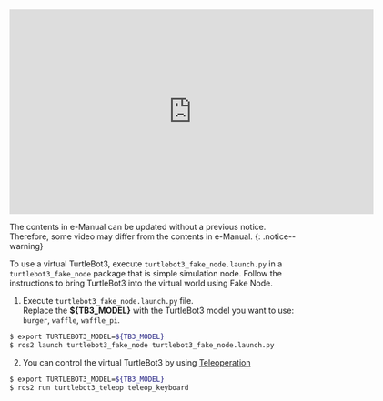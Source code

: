 
<iframe width="640" height="360" src="https://www.youtube.com/embed/iHXZSLBJHMg" frameborder="0" allowfullscreen></iframe>

The contents in e-Manual can be updated without a previous notice. Therefore, some video may differ from the contents in e-Manual.
{: .notice--warning}

To use a virtual TurtleBot3, execute `turtlebot3_fake_node.launch.py` in a `turtlebot3_fake_node` package that is simple simulation node.
Follow the instructions to bring TurtleBot3 into the virtual world using Fake Node.

1. Execute `turtlebot3_fake_node.launch.py` file.  
  Replace the **${TB3_MODEL}** with the TurtleBot3 model you want to use: `burger`, `waffle`, `waffle_pi`.
  ``` bash
$ export TURTLEBOT3_MODEL=${TB3_MODEL}
$ ros2 launch turtlebot3_fake_node turtlebot3_fake_node.launch.py
  ```

2. You can control the virtual TurtleBot3 by using [Teleoperation](/docs/en/platform/turtlebot3/ros2_basic_operation/#basic_operation/#teleoperation)
  ``` bash
$ export TURTLEBOT3_MODEL=${TB3_MODEL}
$ ros2 run turtlebot3_teleop teleop_keyboard
  ```